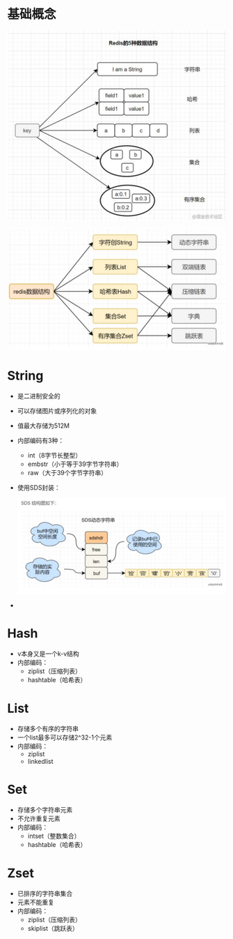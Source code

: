 

# 基础概念

![image-20221008210444664](./.assets/image-20221008210444664.png)

![image-20221008222615406](./.assets/image-20221008222615406.png)

# String

- 是二进制安全的

- 可以存储图片或序列化的对象

- 值最大存储为512M

- 内部编码有3种：

  - int（8字节长整型）
  - embstr（小于等于39字节字符串）
  - raw（大于39个字节字符串）

- 使用SDS封装：

  ![image-20221008211820314](./.assets/image-20221008211820314.png)

- 



# Hash

- v本身又是一个k-v结构
- 内部编码：
  - ziplist（压缩列表）
  - hashtable（哈希表）





# List

- 存储多个有序的字符串
- 一个list最多可以存储2^32-1个元素
- 内部编码：
  - ziplist
  - linkedlist





# Set

- 存储多个字符串元素
- 不允许重复元素
- 内部编码：
  - intset（整数集合）
  - hashtable（哈希表）







# Zset

- 已排序的字符串集合
- 元素不能重复
- 内部编码：
  - ziplist（压缩列表）
  - skiplist（跳跃表）